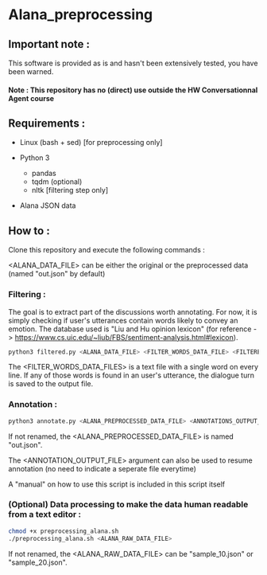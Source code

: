 # Alana_preprocessing

## Important note : 
  This software is provided as is and hasn't been extensively tested, you have been warned.
  
#### Note : This repository has no (direct) use outside the HW Conversationnal Agent course


## Requirements :
  * Linux (bash + sed) [for preprocessing only]
  
  * Python 3
     * pandas
     * tqdm (optional)
     * nltk [filtering step only]
     
  * Alana JSON data
     
  
  
##  How to : 

Clone this repository and execute the following commands :

<ALANA_DATA_FILE> can be either the original or the preprocessed data (named "out.json" by default)

### Filtering :
The goal is to extract part of the discussions worth annotating. 
For now, it is simply checking if user's utterances contain words likely to convey an emotion. 
The database used is "Liu and Hu opinion lexicon" (for reference -> https://www.cs.uic.edu/~liub/FBS/sentiment-analysis.html#lexicon).

```bash
python3 filtered.py <ALANA_DATA_FILE> <FILTER_WORDS_DATA_FILE> <FILTERED_DATA_OUTPUT_FILE>
```

The <FILTER_WORDS_DATA_FILES> is a text file with a single word on every line. If any of those words is found in an user's utterance, the dialogue turn is saved to the output file.


### Annotation :
```bash
python3 annotate.py <ALANA_PREPROCESSED_DATA_FILE> <ANNOTATIONS_OUTPUT_FILE>
```

If not renamed, the <ALANA_PREPROCESSED_DATA_FILE> is named "out.json".

The <ANNOTATION_OUTPUT_FILE> argument can also be used to resume annotation (no need to indicate a seperate file everytime)

A "manual" on how to use this script is included in this script itself


### (Optional) Data processing to make the data human readable from a text editor : 
```bash
chmod +x preprocessing_alana.sh
./preprocessing_alana.sh <ALANA_RAW_DATA_FILE>
```

If not renamed, the <ALANA_RAW_DATA_FILE> can be "sample_10.json" or "sample_20.json".
